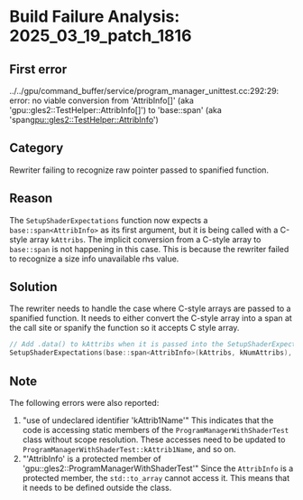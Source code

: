 # Build Failure Analysis: 2025_03_19_patch_1816

## First error

../../gpu/command_buffer/service/program_manager_unittest.cc:292:29: error: no viable conversion from 'AttribInfo[]' (aka 'gpu::gles2::TestHelper::AttribInfo[]') to 'base::span<AttribInfo>' (aka 'span<gpu::gles2::TestHelper::AttribInfo>')

## Category
Rewriter failing to recognize raw pointer passed to spanified function.

## Reason
The `SetupShaderExpectations` function now expects a `base::span<AttribInfo>` as its first argument, but it is being called with a C-style array `kAttribs`. The implicit conversion from a C-style array to `base::span` is not happening in this case. This is because the rewriter failed to recognize a size info unavailable rhs value.

## Solution
The rewriter needs to handle the case where C-style arrays are passed to a spanified function. It needs to either convert the C-style array into a span at the call site or spanify the function so it accepts C style array.

```c++
// Add .data() to kAttribs when it is passed into the SetupShaderExpectations
SetupShaderExpectations(base::span<AttribInfo>(kAttribs, kNumAttribs), kNumAttribs, kUniforms, kNumUniforms,
```

## Note
The following errors were also reported:
1. "use of undeclared identifier 'kAttrib1Name'" This indicates that the code is accessing static members of the `ProgramManagerWithShaderTest` class without scope resolution. These accesses need to be updated to `ProgramManagerWithShaderTest::kAttrib1Name`, and so on.
2. "'AttribInfo' is a protected member of 'gpu::gles2::ProgramManagerWithShaderTest'" Since the `AttribInfo` is a protected member, the `std::to_array` cannot access it. This means that it needs to be defined outside the class.